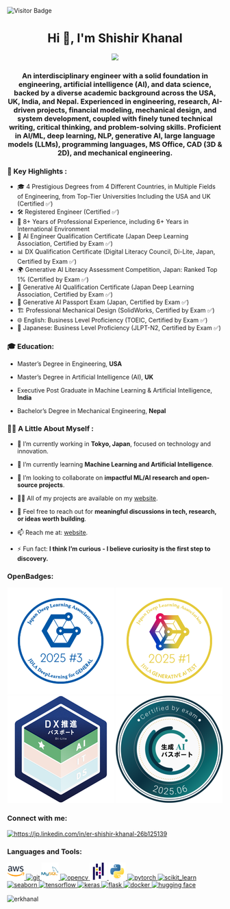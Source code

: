 ![Visitor Badge](https://visitor-badge.laobi.icu/badge?page_id=Erkhanal)
<h1 align="center">Hi 👋, I'm Shishir Khanal</h1>
<p align="center">
  <img src="https://media.giphy.com/media/v1.Y2lkPWVjZjA1ZTQ3ejZsN2p6cmp0ODBvbzY1eWs4bWF2dzM3YnBxeWdpMTEyOHR5aTQ2YyZlcD12MV9naWZzX3JlbGF0ZWQmY3Q9Zw/xFYs2LARiXps9uZFhq/giphy.gif" width="250">
</p>
<h3 align="center"> An interdisciplinary engineer with a solid foundation in engineering, artificial intelligence (AI), and data science, backed by a diverse academic background across the USA, UK, India, and Nepal. Experienced in engineering, research, AI-driven projects, financial modeling, mechanical design, and system development, coupled with finely tuned technical writing, critical thinking, and problem-solving skills. Proficient in AI/ML, deep learning, NLP, generative AI, large language models (LLMs), programming languages, MS Office, CAD (3D & 2D), and mechanical engineering.</h3>

<h3 align="left">🚀 Key Highlights :</h3>

-  🎓 4 Prestigious Degrees from 4 Different Countries, in Multiple Fields of Engineering, from Top-Tier Universities Including the USA and UK (Certified ✅)  
-  🛠️ Registered Engineer (Certified ✅)  
-  💼 8+ Years of Professional Experience, including 6+ Years in International Environment  
-  🤖 AI Engineer Qualification Certificate (Japan Deep Learning Association, Certified by Exam ✅)  
-  📊 DX Qualification Certificate (Digital Literacy Council, Di-Lite, Japan, Certified by Exam ✅)  
-  🌍 Generative AI Literacy Assessment Competition, Japan: Ranked Top 1% (Certified by Exam ✅)  
-  🧠 Generative AI Qualification Certificate (Japan Deep Learning Association, Certified by Exam ✅)  
-  🔑 Generative AI Passport Exam (Japan, Certified by Exam ✅)  
-  🏗️ Professional Mechanical Design (SolidWorks, Certified by Exam ✅)  
-  🌐 English: Business Level Proficiency (TOEIC, Certified by Exam ✅)  
-  🗾 Japanese: Business Level Proficiency (JLPT-N2, Certified by Exam ✅)  

<h3 align="left">🎓 Education:</h3>

-  Master’s Degree in Engineering, **USA**
  
-  Master’s Degree in Artificial Intelligence (AI), **UK**
  
-  Executive Post Graduate in Machine Learning & Artificial Intelligence, **India**
  
-  Bachelor’s Degree in Mechanical Engineering, **Nepal**


<h3 align="left">🙋‍♂️ A Little About Myself :</h3>

- 🔭 I’m currently working in **Tokyo, Japan**, focused on technology and innovation.

- 🌱 I’m currently learning **Machine Learning and Artificial Intelligence**.

- 👯 I’m looking to collaborate on **impactful ML/AI research and open-source projects**.

- 👨‍💻 All of my projects are available on my [website](https://erkhanal.github.io/portfolio/).

- 💬 Feel free to reach out for **meaningful discussions in tech, research, or ideas worth building**.

- 📫 Reach me at: [website](https://erkhanal.github.io/portfolio/).

- ⚡ Fun fact: **I think I’m curious - I believe curiosity is the first step to discovery.** 

<h3 align="left">OpenBadges:</h3>

[![Japan Deep Learning Association Badge](https://raw.githubusercontent.com/Erkhanal/portfolio/master/assets/img/Gtest.png)](https://www.openbadge-global.com/api/v1.0/openBadge/v2/Wallet/Public/GetAssertionShare/cGpUd0ttTTlVZnM2VUJWTDMvY2FqZz09)
[![Japan Deep Learning Association Badge](https://raw.githubusercontent.com/Erkhanal/portfolio/master/assets/img/Gentest.png)](https://www.openbadge-global.com/api/v1.0/openBadge/v2/Wallet/Public/GetAssertionShare/dlpCN1Y5NmFDK0VpdE55bG9wVGJFQT09)
[![Di-Lite-AI Badge](https://raw.githubusercontent.com/Erkhanal/portfolio/master/assets/img/DXtest.png)](https://www.openbadge-global.com/api/v1.0/openBadge/v2/Wallet/Public/GetAssertionShare/emtEZng1R1lwZlVjM0E0U0FBU0Iwdz09)
[![Generative AI Passport Badge](https://raw.githubusercontent.com/Erkhanal/portfolio/master/assets/img/Gugatest.png)](https://www.openbadge-global.com/api/v1.0/openBadge/v2/Wallet/Public/GetAssertionShare/UGw2ZUx3YndOUDBzMDJVWTZ2NVhzUT09)

<h3 align="left">Connect with me:</h3>
<p align="left">
<a href="https://jp.linkedin.com/in/er-shishir-khanal-26b125139" target="blank"><img align="center" src="https://raw.githubusercontent.com/rahuldkjain/github-profile-readme-generator/master/src/images/icons/Social/linked-in-alt.svg" alt="https://jp.linkedin.com/in/er-shishir-khanal-26b125139" height="30" width="40" /></a>
</p>

<h3 align="left">Languages and Tools:</h3>
<p align="left"> 
  <a href="https://aws.amazon.com" target="_blank" rel="noreferrer"> 
    <img src="https://raw.githubusercontent.com/devicons/devicon/master/icons/amazonwebservices/amazonwebservices-original-wordmark.svg" alt="aws" width="40" height="40"/> 
  </a> 
  <a href="https://git-scm.com/" target="_blank" rel="noreferrer"> 
    <img src="https://www.vectorlogo.zone/logos/git-scm/git-scm-icon.svg" alt="git" width="40" height="40"/> 
  </a> 
  <a href="https://www.mysql.com/" target="_blank" rel="noreferrer"> 
    <img src="https://raw.githubusercontent.com/devicons/devicon/master/icons/mysql/mysql-original-wordmark.svg" alt="mysql" width="40" height="40"/> 
  </a> 
  <a href="https://opencv.org/" target="_blank" rel="noreferrer"> 
    <img src="https://www.vectorlogo.zone/logos/opencv/opencv-icon.svg" alt="opencv" width="40" height="40"/> 
  </a> 
  <a href="https://pandas.pydata.org/" target="_blank" rel="noreferrer"> 
    <img src="https://raw.githubusercontent.com/devicons/devicon/2ae2a900d2f041da66e950e4d48052658d850630/icons/pandas/pandas-original.svg" alt="pandas" width="40" height="40"/> 
  </a> 
  <a href="https://www.python.org" target="_blank" rel="noreferrer"> 
    <img src="https://raw.githubusercontent.com/devicons/devicon/master/icons/python/python-original.svg" alt="python" width="40" height="40"/> 
  </a> 
  <a href="https://pytorch.org/" target="_blank" rel="noreferrer"> 
    <img src="https://www.vectorlogo.zone/logos/pytorch/pytorch-icon.svg" alt="pytorch" width="40" height="40"/> 
  </a> 
  <a href="https://scikit-learn.org/" target="_blank" rel="noreferrer"> 
    <img src="https://upload.wikimedia.org/wikipedia/commons/0/05/Scikit_learn_logo_small.svg" alt="scikit_learn" width="40" height="40"/> 
  </a> 
  <a href="https://seaborn.pydata.org/" target="_blank" rel="noreferrer"> 
    <img src="https://seaborn.pydata.org/_images/logo-mark-lightbg.svg" alt="seaborn" width="40" height="40"/> 
  </a> 
  <a href="https://www.tensorflow.org" target="_blank" rel="noreferrer"> 
    <img src="https://www.vectorlogo.zone/logos/tensorflow/tensorflow-icon.svg" alt="tensorflow" width="40" height="40"/> 
  </a> 
  <a href="https://keras.io/" target="_blank" rel="noreferrer"> 
    <img src="https://upload.wikimedia.org/wikipedia/commons/a/ae/Keras_logo.svg" alt="keras" width="40" height="40"/> 
  </a> 
  <a href="https://flask.palletsprojects.com/" target="_blank" rel="noreferrer"> 
    <img src="https://upload.wikimedia.org/wikipedia/commons/3/3c/Flask_logo.svg" alt="flask" width="40" height="40"/> 
  </a>  
  <a href="https://www.docker.com/" target="_blank" rel="noreferrer"> 
    <img src="https://www.vectorlogo.zone/logos/docker/docker-icon.svg" alt="docker" width="40" height="40"/> 
  </a> 
  <a href="https://huggingface.co/" target="_blank" rel="noreferrer"> 
    <img src="https://huggingface.co/front/assets/huggingface_logo-noborder.svg" alt="hugging face" width="40" height="40"/> 
  </a> 

</p>


<p><img align="center" src="https://github-readme-stats.vercel.app/api/top-langs?username=erkhanal&show_icons=true&locale=en&layout=compact" alt="erkhanal" /></p>
